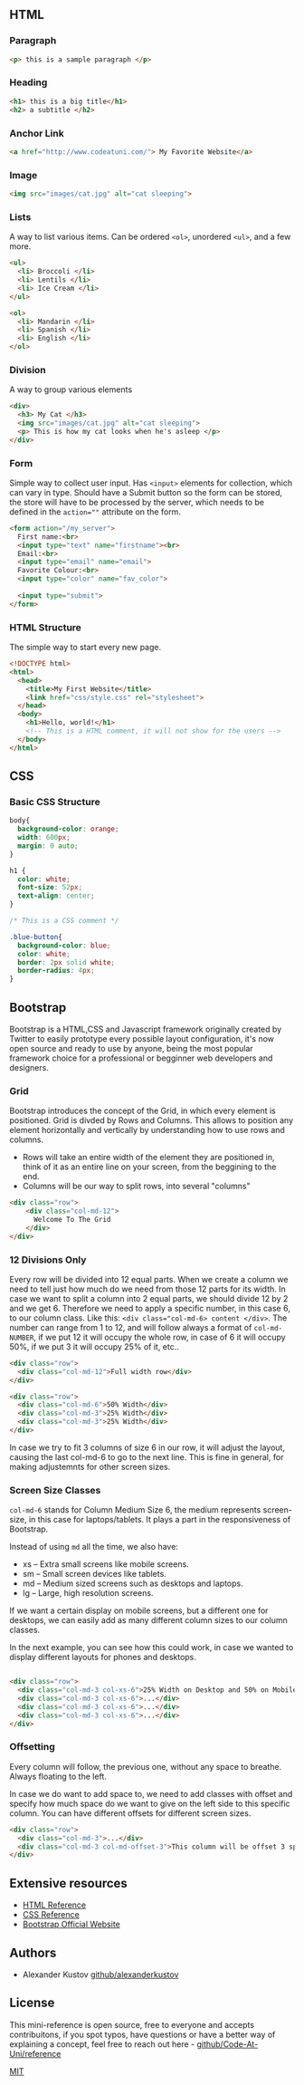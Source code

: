 ## HTML

### Paragraph
```html
<p> this is a sample paragraph </p>
```
### Heading
```html
<h1> this is a big title</h1>
<h2> a subtitle </h2>
```
### Anchor Link
```html
<a href="http://www.codeatuni.com/"> My Favorite Website</a>
```
### Image
```html
<img src="images/cat.jpg" alt="cat sleeping">
```

### Lists
A way to list various items. Can be ordered `<ol>`, unordered `<ul>`, and a few more.
```html
<ul>
  <li> Broccoli </li>
  <li> Lentils </li>
  <li> Ice Cream </li>
</ul>

<ol>
  <li> Mandarin </li>
  <li> Spanish </li>
  <li> English </li>
</ol>
```

### Division
A way to group various elements
```html
<div>
  <h3> My Cat </h3>
  <img src="images/cat.jpg" alt="cat sleeping">
  <p> This is how my cat looks when he's asleep </p>
</div>
```
### Form
Simple way to collect user input. Has `<input>` elements for collection, which can vary in type. Should have a Submit button so the form can be stored, the store will have to be processed by the server, which needs to be defined in the `action=""` attribute on the form.
```html
<form action="/my_server">
  First name:<br>
  <input type="text" name="firstname"><br>
  Email:<br>
  <input type="email" name="email">
  Favorite Colour:<br>
  <input type="color" name="fav_color">
  
  <input type="submit">
</form>
```

### HTML Structure
The simple way to start every new page.
```html
<!DOCTYPE html>
<html>
  <head>
    <title>My First Website</title>
    <link href="css/style.css" rel="stylesheet">
  </head>
  <body>
    <h1>Hello, world!</h1>
    <!-- This is a HTML comment, it will not show for the users -->
  </body>
</html>
```


## CSS

### Basic CSS Structure
```css
body{
  background-color: orange;
  width: 600px;
  margin: 0 auto;
}

h1 {
  color: white;
  font-size: 52px;
  text-align: center;
}

/* This is a CSS comment */

.blue-button{
  background-color: blue;
  color: white;
  border: 2px solid white;
  border-radius: 4px;
}
```

## Bootstrap
Bootstrap is a HTML,CSS and Javascript framework originally created by Twitter to easily prototype every possible layout configuration, it's now open source and ready to use by anyone, being the most popular framework choice for a professional or begginner web developers and designers.

### Grid

Bootstrap introduces the concept of the Grid, in which every element is positioned. Grid is divded by Rows and Columns. This allows to position any element horizontally and vertically by understanding how to use rows and columns.

- Rows will take an entire width of the element they are positioned in, think of it as an entire line on your screen, from the beggining to the end.
- Columns will be our way to split rows, into several "columns"

```html
<div class="row">
    <div class="col-md-12">
      Welcome To The Grid
    </div>
</div>
```

### 12 Divisions Only

Every row will be divided into 12 equal parts. 
When we create a column we need to tell just how much do we need from those 12 parts for its width. 
In case we want to split a column into 2 equal parts, we should divide 12 by 2 and we get 6. Therefore we need to apply a specific number, in this case 6, to our column class. Like this: `<div class="col-md-6> content </div>`.
The number can range from 1 to 12, and will follow always a format of `col-md-NUMBER`, if we put 12 it will occupy the whole row, in case of 6 it will occupy 50%, if we put 3 it will occupy 25% of it, etc..

```html
<div class="row">
  <div class="col-md-12">Full width row</div>
</div>

<div class="row">
  <div class="col-md-6">50% Width</div>
  <div class="col-md-3">25% Width</div>
  <div class="col-md-3">25% Width</div>
</div>
```

In case we try to fit 3 columns of size 6 in our row, it will adjust the layout, causing the last col-md-6 to go to the next line. This is fine in general, for making adjustemnts for other screen sizes.

### Screen Size Classes
`col-md-6` stands for Column Medium Size 6, the medium represents screen-size, in this case for laptops/tablets. It plays a part in the responsiveness of Bootstrap.

Instead of using `md` all the time, we also have:
- xs – Extra small screens like mobile screens.
- sm – Small screen devices like tablets.
- md – Medium sized screens such as desktops and laptops.
- lg – Large, high resolution screens.

If we want a certain display on mobile screens, but a different one for desktops, we can easily add as many different column sizes to our column classes.

In the next example, you can see how this could work, in case we wanted to display different layouts for phones and desktops.

```html

<div class="row">
  <div class="col-md-3 col-xs-6">25% Width on Desktop and 50% on Mobile</div>
  <div class="col-md-3 col-xs-6">...</div>
  <div class="col-md-3 col-xs-6">...</div>
  <div class="col-md-3 col-xs-6">...</div>
</div>
```
### Offsetting

Every column will follow, the previous one, without any space to breathe. Always floating to the left.

In case we do want to add space to, we need to add classes with offset and specify how much space do we want to give on the left side to this specific column. You can have different offsets for different screen sizes.

```html
<div class="row">
  <div class="col-md-3">...</div>
  <div class="col-md-3 col-md-offset-3">This column will be offset 3 spaces before displaying its content</div>
</div>
```

## Extensive resources
- [HTML Reference](http://htmlreference.io/)
- [CSS Reference](http://cssreference.io/)
- [Bootstrap Official Website](http://getbootstrap.com/)

## Authors
- Alexander Kustov [github/alexanderkustov](https://github.com/alexanderkustov)


## License
This mini-reference is open source, free to everyone and accepts contribuitons, if you spot typos, have questions or have a better way of explaining a concept, feel free to reach out here - [github/Code-At-Uni/reference](https://github.com/Code-At-Uni/reference)

[MIT](https://github.com/jonschlinkert/remarkable/blob/master/LICENSE)
